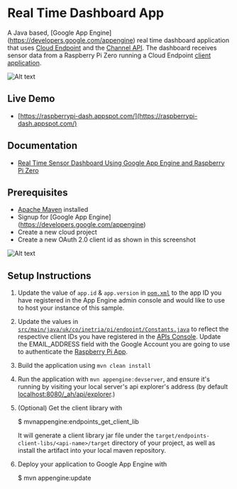 # Real Time Dashboard App

A Java based, [Google App Engine] (https://developers.google.com/appengine) real time dashboard application that uses [Cloud Endpoint](https://developers.google.com/appengine/docs/java/endpoints/) and the [Channel API](https://cloud.google.com/appengine/docs/java/channel/). The dashboard receives sensor data from a Raspberry Pi Zero running a Cloud Endpoint [client application][8].


![Alt text](http://omerio.com/wp-content/uploads/2016/01/raspberrypid1.png "Sensor Dashboard")

## Live Demo
- [https://raspberrypi-dash.appspot.com/](https://raspberrypi-dash.appspot.com/)

## Documentation
- [Real Time Sensor Dashboard Using Google App Engine and Raspberry Pi Zero](http://omerio.com/2016/01/16/real-time-sensor-dashboard-using-google-app-engine-and-raspberry-pi-zero/)

## Prerequisites
- [Apache Maven](https://maven.apache.org/) installed
- Signup for [Google App Engine] (https://developers.google.com/appengine)
- Create a new cloud project
- Create a new OAuth 2.0 client id as shown in this screenshot

![Alt text](http://omerio.com/wp-content/uploads/2016/01/Screen-Shot-2016-01-16-at-16.12.36.png "Create OAuth 2.0 Client")

## Setup Instructions

1. Update the value of `app.id` & `app.version` in [`pom.xml`](https://github.com/omerio/raspberrypi-appengine-portal/blob/master/pom.xml) to the app ID you have registered in the App Engine admin console and would like to use to host your instance of this sample.

1. Update the values in [`src/main/java/uk/co/inetria/pi/endpoint/Constants.java`](https://github.com/omerio/raspberrypi-appengine-portal/blob/master/src/main/java/uk/co/inetria/pi/endpoint/Constants.java)
 to reflect the respective client IDs you have registered in the
 [APIs Console][4]. Update the EMAIL_ADDRESS field with the Google Account you are going to use to authenticate the [Raspberry Pi App][8].
1. Build the application using `mvn clean install`
1. Run the application with `mvn appengine:devserver`, and ensure it's
   running by visiting your local server's api explorer's address (by
   default [localhost:8080/_ah/api/explorer][5].)

1. (Optional) Get the client library with

   $ mvnappengine:endpoints_get_client_lib

   It will generate a client library jar file under the
   `target/endpoints-client-libs/<api-name>/target` directory of your
   project, as well as install the artifact into your local maven
   repository.

1. Deploy your application to Google App Engine with

   $ mvn appengine:update

[1]: https://developers.google.com/appengine
[2]: http://java.com/en/
[3]: https://developers.google.com/appengine/docs/java/endpoints/
[4]: https://developers.google.com/appengine/docs/java/tools/maven
[5]: https://localhost:8080/_ah/api/explorer
[6]: https://console.developers.google.com/
[8]: https://github.com/omerio/raspberrypi-app
